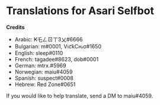# Translations for Asari Selfbot

**Credits**
- Arabic: Ҝ乇ㄥㄖㄒ3乂#6666
- Bulgarian: m឵#0001, VιƈƙCԋσ#1650
- English: sleep#0110
- French: tagadee#8623, dob#0001
- German: mtrx.#5969
- Norwegian: maiu#4059
- Spanish: suspect#0008
- Hebrew: Red Zone#0651

If you would like to help translate, send a DM to maiu#4059.
